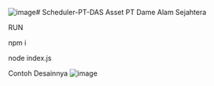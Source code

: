 ![image](https://github.com/user-attachments/assets/28d2b091-1d70-4cb3-80b3-40bb34581937)# Scheduler-PT-DAS
Asset PT Dame Alam Sejahtera


RUN 

npm i

node index.js

Contoh Desainnya
![image](https://github.com/user-attachments/assets/6d5d6eba-ea91-415d-98b2-ce0e30fb07bb)
